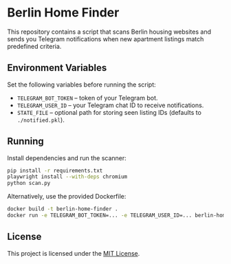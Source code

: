 # Berlin Home Finder

This repository contains a script that scans Berlin housing websites and sends you Telegram notifications when new apartment listings match predefined criteria.

## Environment Variables

Set the following variables before running the script:

- `TELEGRAM_BOT_TOKEN` – token of your Telegram bot.
- `TELEGRAM_USER_ID` – your Telegram chat ID to receive notifications.
- `STATE_FILE` – optional path for storing seen listing IDs (defaults to `./notified.pkl`).

## Running

Install dependencies and run the scanner:

```bash
pip install -r requirements.txt
playwright install --with-deps chromium
python scan.py
```

Alternatively, use the provided Dockerfile:

```bash
docker build -t berlin-home-finder .
docker run -e TELEGRAM_BOT_TOKEN=... -e TELEGRAM_USER_ID=... berlin-home-finder
```

## License

This project is licensed under the [MIT License](LICENSE).
